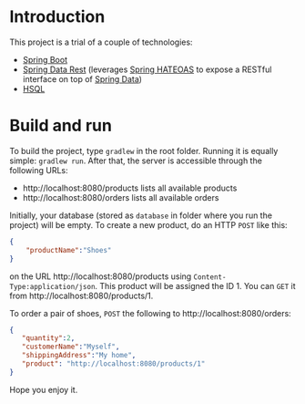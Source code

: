 Introduction
============

This project is a trial of a couple of technologies:

* [Spring Boot](http://projects.spring.io/spring-boot/)
* [Spring Data Rest](http://projects.spring.io/spring-data-rest/) (leverages [Spring HATEOAS](http://projects.spring.io/spring-hateoas/) to expose a RESTful interface on top of [Spring Data](http://projects.spring.io/spring-data/))
* [HSQL](http://hsqldb.org/)

Build and run
=============

To build the project, type `gradlew` in the root folder. Running it is equally simple: `gradlew run`. After that, the server is accessible through the following URLs:

* http://localhost:8080/products lists all available products
* http://localhost:8080/orders lists all available orders

Initially, your database (stored as `database` in folder where you run the project) will be empty. To create a new product, do an HTTP `POST` like this:
```JSON
{
	"productName":"Shoes"
}
```
on the URL http://localhost:8080/products using ``Content-Type:application/json``. This product will be assigned the ID 1. You can `GET` it from http://localhost:8080/products/1.

To order a pair of shoes, `POST` the following to http://localhost:8080/orders:
```JSON
{
   "quantity":2,
   "customerName":"Myself",
   "shippingAddress":"My home",
   "product": "http://localhost:8080/products/1"
}
```

Hope you enjoy it.
